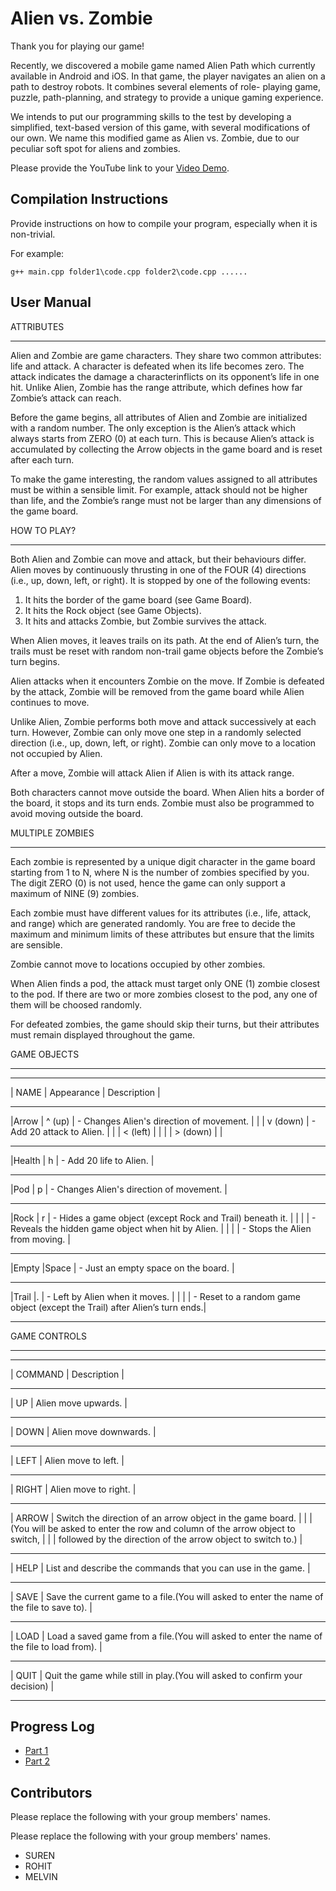 # Alien vs. Zombie

Thank you for playing our game!

Recently, we discovered a mobile game named Alien Path which currently available in Android and iOS. In that game, the player navigates an alien on a path to destroy robots. It combines several elements of role- playing game, puzzle, path-planning, and strategy to provide a unique gaming experience.

We intends to put our programming skills to the test by developing a simplified, text-based version of this game, with several modifications of our own. We name this modified game as Alien vs. Zombie, due to our peculiar soft spot for aliens and zombies.



Please provide the YouTube link to your [Video Demo](https://youtube.com).


## Compilation Instructions

Provide instructions on how to compile your program, especially when it is non-trivial.

For example:

```
g++ main.cpp folder1\code.cpp folder2\code.cpp ......
```

## User Manual

ATTRIBUTES
__________

Alien and Zombie are game characters. They share two common attributes: life and attack. A character is
defeated when its life becomes zero. The attack indicates the damage a characterinflicts on its opponent’s
life in one hit. Unlike Alien, Zombie has the range attribute, which defines how far Zombie’s attack can
reach.

Before the game begins, all attributes of Alien and Zombie are initialized with a random number. The only
exception is the Alien’s attack which always starts from ZERO (0) at each turn. This is because Alien’s attack
is accumulated by collecting the Arrow objects in the game board and is reset after each turn.

To make the game interesting, the random values assigned to all attributes must be within a sensible limit.
For example, attack should not be higher than life, and the Zombie’s range must not be larger than any
dimensions of the game board.

HOW TO PLAY?
____________

Both Alien and Zombie can move and attack, but their behaviours differ. Alien moves by continuously
thrusting in one of the FOUR (4) directions (i.e., up, down, left, or right). It is stopped by one of the
following events:
1. It hits the border of the game board (see Game Board).
2. It hits the Rock object (see Game Objects).
3. It hits and attacks Zombie, but Zombie survives the attack.

When Alien moves, it leaves trails on its path. At the end of Alien’s turn, the trails must be reset with
random non-trail game objects before the Zombie’s turn begins.

Alien attacks when it encounters Zombie on the move. If Zombie is defeated by the attack, Zombie will be
removed from the game board while Alien continues to move.

Unlike Alien, Zombie performs both move and attack successively at each turn. However, Zombie can only
move one step in a randomly selected direction (i.e., up, down, left, or right). Zombie can only move to a
location not occupied by Alien.

After a move, Zombie will attack Alien if Alien is with its attack range.

Both characters cannot move outside the board. When Alien hits a border of the board, it stops and its
turn ends. Zombie must also be programmed to avoid moving outside the board.

MULTIPLE ZOMBIES
________________
Each zombie is represented by a unique digit character in the game board starting from 1 to N, where N
is the number of zombies specified by you. The digit ZERO (0) is not used, hence the game can only
support a maximum of NINE (9) zombies.

Each zombie must have different values for its attributes (i.e., life, attack, and range) which are generated
randomly. You are free to decide the maximum and minimum limits of these attributes but ensure that
the limits are sensible.

Zombie cannot move to locations occupied by other zombies.

When Alien finds a pod, the attack must target only ONE (1) zombie closest to the pod. If there are two
or more zombies closest to the pod, any one of them will be choosed randomly.

For defeated zombies, the game should skip their turns, but their attributes must remain displayed
throughout the game.


GAME OBJECTS
____________
__________________________________________________________________________________________________________
| NAME      | Appearance    | Description                                                                |
__________________________________________________________________________________________________________
|Arrow      | ^ (up)        | - Changes Alien's direction of movement.                                   |
|           | v (down)      | - Add 20 attack to Alien.                                                  |
|           | < (left)      |                                                                            |
|           | > (down)      |                                                                            |
__________________________________________________________________________________________________________
|Health     | h             | - Add 20 life to Alien.                                                    |
__________________________________________________________________________________________________________
|Pod        | p             | - Changes Alien's direction of movement.                                   |
__________________________________________________________________________________________________________
|Rock       | r             | - Hides a game object (except Rock and Trail) beneath it.                  |
|           |               | - Reveals the hidden game object when hit by Alien.                        |
|           |               | - Stops the Alien from moving.                                             |
__________________________________________________________________________________________________________
|Empty      |Space          | - Just an empty space on the board.                                        |
__________________________________________________________________________________________________________
|Trail      |.              | - Left by Alien when it moves.                                             |
|           |               | - Reset to a random game object (except the Trail) after Alien’s turn ends.|
__________________________________________________________________________________________________________

GAME CONTROLS
_____________
__________________________________________________________________________________________________________
| COMMAND   | Description                                                                                |
__________________________________________________________________________________________________________
| UP        | Alien move upwards.                                                                        |
__________________________________________________________________________________________________________
| DOWN      | Alien move downwards.                                                                      |
__________________________________________________________________________________________________________
| LEFT      | Alien move to left.                                                                        |
__________________________________________________________________________________________________________
| RIGHT     | Alien move to right.                                                                       |
__________________________________________________________________________________________________________
| ARROW     | Switch the direction of an arrow object in the game board.                                 |
|           | (You will be asked to enter the row and column of the arrow object to switch,              |
|           | followed by the direction of the arrow object to switch to.)                               |
__________________________________________________________________________________________________________
| HELP      | List and describe the commands that you can use in the game.                               |
__________________________________________________________________________________________________________
| SAVE      | Save the current game to a file.(You will asked to enter the name of the file to save to). |
__________________________________________________________________________________________________________
| LOAD      | Load a saved game from a file.(You will asked to enter the name of the file to load from). |
__________________________________________________________________________________________________________
| QUIT      | Quit the game while still in play.(You will asked to confirm your decision)                |
__________________________________________________________________________________________________________


## Progress Log

- [Part 1](PART1.md)
- [Part 2](PART2.md)

## Contributors

Please replace the following with your group members' names. 

Please replace the following with your group members' names. 

- SUREN 
- ROHIT
- MELVIN


